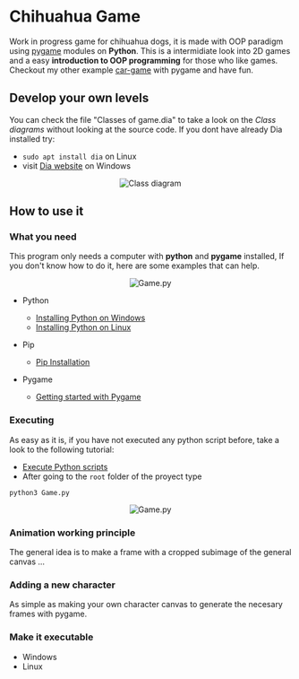 # Chihuahua Game
Work in progress game for chihuahua dogs, it is made with OOP paradigm using [pygame](https://www.pygame.org/news) modules on **Python**. 
This is a intermidiate look into 2D games and a easy **introduction to OOP programming** for those who like games. 
Checkout my other example [car-game](https://github.com/uma-dev/car-game) with pygame and have fun. 

## Develop your own levels 
You can check the file "Classes of game.dia" to take a look on the _Class diagrams_ without looking at the source code. 
If you dont have already Dia installed try:
- 	``` sudo apt install dia ``` on Linux
- visit [Dia website](http://dia-installer.de/) on Windows

<p align="center">
	<img alt="Class diagram" src="">
</p>


## How to use it
### What you need
This program only needs a computer with **python** and **pygame** installed, If you don't know how to do it, here are some examples that can help. 
<p align="center">
	<img alt="Game.py" src="">
</p>

- Python 
  - [Installing Python on Windows](https://learn.microsoft.com/en-us/windows/python/beginners)
  - [Installing Python on Linux](https://docs.python-guide.org/starting/install3/linux/)
  
- Pip 
  - [Pip Installation](https://pip.pypa.io/en/stable/installation/)
  
- Pygame 
  - [Getting started with Pygame](https://www.pygame.org/wiki/GettingStarted) 

### Executing
  As easy as it is, if you have not executed any python script before, take a look to the following tutorial:
  - [Execute Python scripts](https://pythonbasics.org/execute-python-scripts/)
  - After going to the `root` folder of the proyect type

  ```
  python3 Game.py 
  ```
<p align="center"> 
	<img alt="Game.py" src="">
</p>

### Animation working principle
The general idea is to make a frame with a cropped subimage of the general canvas ...

### Adding a new character
As simple as making your own character canvas to generate the necesary frames with pygame. 

### Make it executable

- Windows
- Linux 

